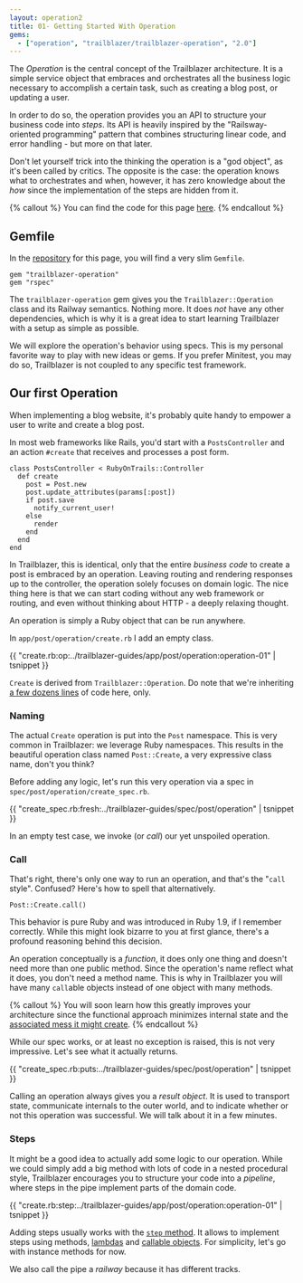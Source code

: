 ```yaml
---
layout: operation2
title: 01- Getting Started With Operation
gems:
  - ["operation", "trailblazer/trailblazer-operation", "2.0"]
---
```


The *Operation* is the central concept of the Trailblazer architecture. It is a simple service object that embraces and orchestrates all the business logic necessary to accomplish a certain task, such as creating a blog post, or updating a user.

In order to do so, the operation provides you an API to structure your business code into *steps*. Its API is heavily inspired by the "Railsway-oriented programming" pattern that combines structuring linear code, and error handling - but more on that later.

Don't let yourself trick into the thinking the operation is a "god object", as it's been called by critics. The opposite is the case: the operation knows what to orchestrates and when, however, it has zero knowledge about the *how* since the implementation of the steps are hidden from it.

{% callout %}
You can find the code for this page [here](https://github.com/trailblazer/guides/tree/operation-01).
{% endcallout %}

## Gemfile

In the [repository](https://github.com/trailblazer/guides/tree/operation-01) for this page, you will find a very slim `Gemfile`.

    gem "trailblazer-operation"
    gem "rspec"

The `trailblazer-operation` gem gives you the `Trailblazer::Operation` class and its Railway semantics. Nothing more. It does *not* have any other dependencies, which is why it is a great idea to start learning Trailblazer with a setup as simple as possible.

We will explore the operation's behavior using specs. This is my personal favorite way to play with new ideas or gems. If you prefer Minitest, you may do so, Trailblazer is not coupled to any specific test framework.

## Our first Operation

When implementing a blog website, it's probably quite handy to empower a user to write and create a blog post.

In most web frameworks like Rails, you'd start with a `PostsController` and an action `#create` that receives and processes a post form.

    class PostsController < RubyOnTrails::Controller
      def create
        post = Post.new
        post.update_attributes(params[:post])
        if post.save
          notify_current_user!
        else
          render
        end
      end
    end

In Trailblazer, this is identical, only that the entire *business code* to create a post is embraced by an operation. Leaving routing and rendering responses up to the controller, the operation solely focuses on domain logic. The nice thing here is that we can start coding without any web framework or routing, and even without thinking about HTTP - a deeply relaxing thought.

An operation is simply a Ruby object that can be run anywhere.

In `app/post/operation/create.rb` I add an empty class.

{{ "create.rb:op:../trailblazer-guides/app/post/operation:operation-01" | tsnippet }}

`Create` is derived from `Trailblazer::Operation`. Do note that we're inheriting [a few dozens lines](https://github.com/trailblazer/trailblazer-operation/blob/master/lib/trailblazer/operation.rb) of code here, only.

### Naming

The actual `Create` operation is put into the `Post` namespace. This is very common in Trailblazer: we leverage Ruby namespaces. This results in the beautiful operation class named `Post::Create`, a very expressive class name, don't you think?

Before adding any logic, let's run this very operation via a spec in `spec/post/operation/create_spec.rb`.

{{ "create_spec.rb:fresh:../trailblazer-guides/spec/post/operation" | tsnippet }}

In an empty test case, we invoke (or *call*) our yet unspoiled operation.

### Call

That's right, there's only one way to run an operation, and that's the "`call` style". Confused? Here's how to spell that alternatively.

    Post::Create.call()

This behavior is pure Ruby and was introduced in Ruby 1.9, if I remember correctly. While this might look bizarre to you at first glance, there's a profound reasoning behind this decision.

An operation conceptually is a *function*, it does only one thing and doesn't need more than one public method. Since the operation's name reflect what it does, you don't need a method name. This is why in Trailblazer you will have many `call`able objects instead of one object with many methods.

{% callout %}
You will soon learn how this greatly improves your architecture since the functional approach minimizes internal state and the [associated mess it might create](https://apotonick.wordpress.com/2014/05/22/rails-misapprehensions-single-responsibility-principle/).
{% endcallout %}

While our spec works, or at least no exception is raised, this is not very impressive. Let's see what it actually returns.

{{ "create_spec.rb:puts:../trailblazer-guides/spec/post/operation" | tsnippet }}

Calling an operation always gives you a *result object*. It is used to transport state, communicate internals to the outer world, and to indicate whether or not this operation was successful. We will talk about it in a few minutes.

### Steps

It might be a good idea to actually add some logic to our operation. While we could simply add a big method with lots of code in a nested procedural style, Trailblazer encourages you to structure your code into a *pipeline*, where steps in the pipe implement parts of the domain code.

{{ "create.rb:step:../trailblazer-guides/app/post/operation:operation-01" | tsnippet }}

Adding steps usually works with the [`step` method](http://trailblazer.to/gems/operation/2.0/api.html#flow-control-step). It allows to implement steps using methods, [lambdas]() and [callable objects](). For simplicity, let's go with instance methods for now.

We also call the pipe a *railway* because it has different tracks.


